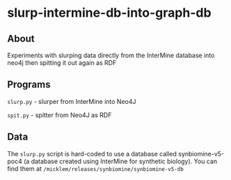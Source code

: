 # slurp-intermine-db-into-graph-db

## About
Experiments with slurping data directly from the InterMine database into neo4j then
spitting it out again as RDF

## Programs
`slurp.py` - slurper from InterMine into Neo4J

`spit.py` - spitter from Neo4J as RDF

## Data
The `slurp.py` script is hard-coded to use a database called synbiomine-v5-poc4 (a database created using InterMine for synthetic biology). You can find them at `/micklem/releases/synbiomine/synbiomine-v5-db`
